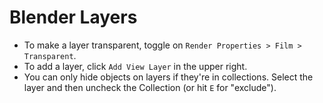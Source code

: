 # Blender Layers

- To make a layer transparent, toggle on `Render Properties > Film > Transparent`.
- To add a layer, click `Add View Layer` in the upper right.
- You can only hide objects on layers if they're in collections. Select the layer and then uncheck the Collection (or hit `E` for "exclude").